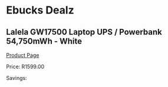 
# Ebucks Dealz
## Lalela GW17500 Laptop UPS / Powerbank 54,750mWh - White
[Product Page](https://www.ebucks.com/web/shop/productSelected.do?prodId=1234829591&catId=854105660)

Price: R1599.00

Savings: 


	